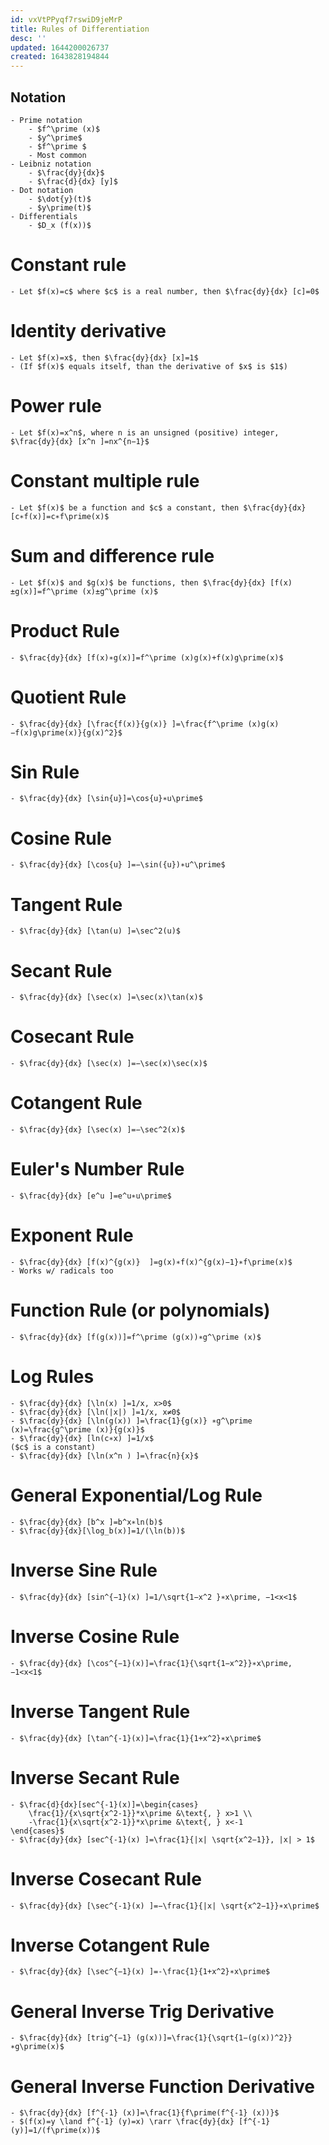 ```yaml
---
id: vxVtPPyqf7rswiD9jeMrP
title: Rules of Differentiation
desc: ''
updated: 1644200026737
created: 1643828194844
---
```


## Notation
	- Prime notation
		- $f^\prime (x)$
		- $y^\prime$
		- $f^\prime $ 
		- Most common
	- Leibniz notation
		- $\frac{dy}{dx}$
		- $\frac{d}{dx} [y]$
	- Dot notation
		- $\dot{y}(t)$
		- $y\prime(t)$
	- Differentials
		- $D_x (f(x))$
# Constant rule
	- Let $f(x)=c$ where $c$ is a real number, then $\frac{dy}{dx} [c]=0$
# Identity derivative
	- Let $f(x)=x$, then $\frac{dy}{dx} [x]=1$
	- (If $f(x)$ equals itself, than the derivative of $x$ is $1$)
# Power rule
	- Let $f(x)=x^n$, where n is an unsigned (positive) integer, $\frac{dy}{dx} [x^n ]=nx^{n−1}$
# Constant multiple rule
	- Let $f(x)$ be a function and $c$ a constant, then $\frac{dy}{dx} [c∗f(x)]=c∗f\prime(x)$
# Sum and difference rule
	- Let $f(x)$ and $g(x)$ be functions, then $\frac{dy}{dx} [f(x)±g(x)]=f^\prime (x)±g^\prime (x)$
# Product Rule
	- $\frac{dy}{dx} [f(x)∗g(x)]=f^\prime (x)g(x)+f(x)g\prime(x)$
# Quotient Rule
	- $\frac{dy}{dx} [\frac{f(x)}{g(x)} ]=\frac{f^\prime (x)g(x)−f(x)g\prime(x)}{g(x)^2}$
# Sin Rule
	- $\frac{dy}{dx} [\sin{u}]=\cos{u}∗u\prime$
# Cosine Rule
	- $\frac{dy}{dx} [\cos{u} ]=−\sin({u})∗u^\prime$
# Tangent Rule
	- $\frac{dy}{dx} [\tan(u) ]=\sec^2(u)$
# Secant Rule
	- $\frac{dy}{dx} [\sec(x) ]=\sec(x)\tan(x)$
# Cosecant Rule
	- $\frac{dy}{dx} [\sec(x) ]=−\sec(x)\sec(x)$
# Cotangent Rule
	- $\frac{dy}{dx} [\sec(x) ]=−\sec^2(x)$
# Euler's Number Rule
	- $\frac{dy}{dx} [e^u ]=e^u∗u\prime$
# Exponent Rule
	- $\frac{dy}{dx} [f(x)^{g(x)}  ]=g(x)∗f(x)^{g(x)−1}∗f\prime(x)$
	- Works w/ radicals too
# Function Rule (or polynomials)
	- $\frac{dy}{dx} [f(g(x))]=f^\prime (g(x))∗g^\prime (x)$
# Log Rules
	- $\frac{dy}{dx} [\ln(x) ]=1/x, x>0$
	- $\frac{dy}{dx} [\ln(|x|) ]=1/x, x≠0$
	- $\frac{dy}{dx} [\ln(g(x)) ]=\frac{1}{g(x)} ∗g^\prime (x)=\frac{g^\prime (x)}{g(x)}$
	- $\frac{dy}{dx} [ln(c∗x) ]=1/x$ 
    ($c$ is a constant)
	- $\frac{dy}{dx} [\ln(x^n ) ]=\frac{n}{x}$
# General Exponential/Log Rule
	- $\frac{dy}{dx} [b^x ]=b^x∗ln(b)$
	- $\frac{dy}{dx}[\log_b(x)]=1/(\ln(b))$
# Inverse Sine Rule
	- $\frac{dy}{dx} [sin^{−1}(x) ]=1/\sqrt{1−x^2 }∗x\prime, −1<x<1$
# Inverse Cosine Rule
	- $\frac{dy}{dx} [\cos^{−1}(x)]=\frac{1}{\sqrt{1−x^2}}∗x\prime, −1<x<1$
# Inverse Tangent Rule
	- $\frac{dy}{dx} [\tan^{-1}(x)]=\frac{1}{1+x^2}∗x\prime$
# Inverse Secant Rule
	- $\frac{d}{dx}[sec^{-1}(x)]=\begin{cases}
        \frac{1}/{x\sqrt{x^2-1}}*x\prime &\text{, } x>1 \\
        -\frac{1}{x\sqrt{x^2-1}}*x\prime &\text{, } x<-1
    \end{cases}$
	- $\frac{dy}{dx} [sec^{-1}(x) ]=\frac{1}{|x| \sqrt{x^2−1}}, |x| > 1$
# Inverse Cosecant Rule
	- $\frac{dy}{dx} [\sec^{-1}(x) ]=−\frac{1}{|x| \sqrt{x^2−1}}∗x\prime$
# Inverse Cotangent Rule
	- $\frac{dy}{dx} [\sec^{−1}(x) ]=-\frac{1}{1+x^2}∗x\prime$
# General Inverse Trig Derivative
	- $\frac{dy}{dx} [trig^{−1} (g(x))]=\frac{1}{\sqrt{1−(g(x))^2}}∗g\prime(x)$
# General Inverse Function Derivative
	- $\frac{dy}{dx} [f^{-1} (x)]=\frac{1}{f\prime(f^{-1} (x))}$
	- $(f(x)=y \land f^{-1} (y)=x) \rarr \frac{dy}{dx} [f^{-1} (y)]=1/(f\prime(x))$